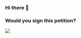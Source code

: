 <h3>Hi there 👋</h3>
<p align="center"><h3>Would you sign this petition?</h3></p>
<img src="https://c.tenor.com/fiarhIxtD74AAAAd/postal-petition.gif"></img>
